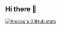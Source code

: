 ## Hi there 👋

[![Anurag's GitHub stats](https://github-readme-stats.vercel.app/api?username=ahmedBoulaabi)](https://github.com/anuraghazra/github-readme-stats)
<!--
**ahmedBoulaabi/ahmedBoulaabi** is a ✨ _special_ ✨ repository because its `README.md` (this file) appears on your GitHub profile.

Here are some ideas to get you started:

- 🔭 I’m currently working on ...
- 🌱 I’m currently learning ...
- 👯 I’m looking to collaborate on ...
- 🤔 I’m looking for help with ...
- 💬 Ask me about ...
- 📫 How to reach me: ...
- 😄 Pronouns: ...
- ⚡ Fun fact: ...
-->
